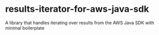 # results-iterator-for-aws-java-sdk
A library that handles iterating over results from the AWS Java SDK with minimal boilerplate
